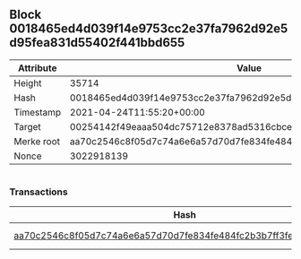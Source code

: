 ## Block 0018465ed4d039f14e9753cc2e37fa7962d92e5d95fea831d55402f441bbd655

Attribute | Value
--- | ---
Height | 35714
Hash | 0018465ed4d039f14e9753cc2e37fa7962d92e5d95fea831d55402f441bbd655
Timestamp | 2021-04-24T11:55:20+00:00
Target | 00254142f49eaaa504dc75712e8378ad5316cbcead634704b3734b6271167cc4
Merke root | aa70c2546c8f05d7c74a6e6a57d70d7fe834fe484fc2b3b7ff3fe3781ae60222
Nonce | 3022918139

```

```

### Transactions

Hash | Amount
--- | ---
[aa70c2546c8f05d7c74a6e6a57d70d7fe834fe484fc2b3b7ff3fe3781ae60222](aa70c2546c8f05d7c74a6e6a57d70d7fe834fe484fc2b3b7ff3fe3781ae60222.md) | 10.00000000 SKEPTI 
